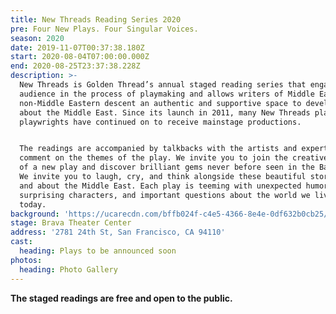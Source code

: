 ```yaml
---
title: New Threads Reading Series 2020
pre: Four New Plays. Four Singular Voices.
season: 2020
date: 2019-11-07T00:37:38.180Z
start: 2020-08-04T07:00:00.000Z
end: 2020-08-25T23:37:38.228Z
description: >-
  New Threads is Golden Thread’s annual staged reading series that engages its
  audience in the process of playmaking and allows writers of Middle Eastern and
  non-Middle Eastern descent an authentic and supportive space to develop work
  about the Middle East. Since its launch in 2011, many New Threads plays and
  playwrights have continued on to receive mainstage productions.


  The readings are accompanied by talkbacks with the artists and experts that
  comment on the themes of the play. We invite you to join the creative process
  of a new play and discover brilliant gems never before seen in the Bay Area.
  We invite you to laugh, cry, and think alongside these beautiful stories from
  and about the Middle East. Each play is teeming with unexpected humor,
  surprising characters, and important questions about the world we live in
  today.
background: 'https://ucarecdn.com/bffb024f-c4e5-4366-8e4e-0df632b0cb25/'
stage: Brava Theater Center
address: '2781 24th St, San Francisco, CA 94110'
cast:
  heading: Plays to be announced soon
photos:
  heading: Photo Gallery
---
```

**The staged readings are free and open to the public.**
